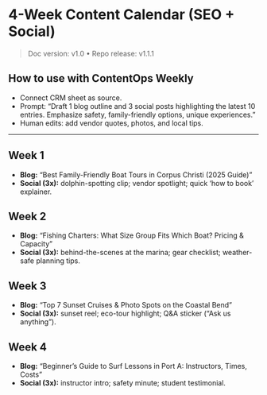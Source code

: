 # 4-Week Content Calendar (SEO + Social)

> Doc version: v1.0 • Repo release: v1.1.1

## How to use with **ContentOps Weekly**
- Connect CRM sheet as source.
- Prompt: “Draft 1 blog outline and 3 social posts highlighting the latest 10 entries. Emphasize safety, family-friendly options, unique experiences.”
- Human edits: add vendor quotes, photos, and local tips.

---

## Week 1
- **Blog:** “Best Family-Friendly Boat Tours in Corpus Christi (2025 Guide)”  
- **Social (3x):** dolphin-spotting clip; vendor spotlight; quick ‘how to book’ explainer.

## Week 2
- **Blog:** “Fishing Charters: What Size Group Fits Which Boat? Pricing & Capacity”  
- **Social (3x):** behind-the-scenes at the marina; gear checklist; weather-safe planning tips.

## Week 3
- **Blog:** “Top 7 Sunset Cruises & Photo Spots on the Coastal Bend”  
- **Social (3x):** sunset reel; eco-tour highlight; Q&A sticker (“Ask us anything”).

## Week 4
- **Blog:** “Beginner’s Guide to Surf Lessons in Port A: Instructors, Times, Costs”  
- **Social (3x):** instructor intro; safety minute; student testimonial.
